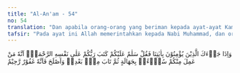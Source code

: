 ```yaml
---
title: "Al-An'am - 54"
no: 54
translation: "Dan apabila orang-orang yang beriman kepada ayat-ayat Kami datang kepadamu, maka katakanlah, “Salamun ‘alaikum  (selamat sejahtera untuk kamu).” Tuhanmu telah menetapkan sifat kasih sayang pada diri-Nya, (yaitu) barang-siapa berbuat kejahatan di antara kamu karena kebodohan, kemudian dia bertobat setelah itu dan memperbaiki diri, maka Dia Maha Pengampun, Maha Penyayang."
tafsir: "Pada ayat ini Allah memerintahkan kepada Nabi Muhammad, dan orang-orang beriman agar mengucapkan \"salam\" kepada orang-orang beriman yang mereka temui, atau bila berpisah antara satu dengan yang lain. Ucapan salam itu adakalanya \"salamun 'alaikum\" adakalanya \"assalamu'alaikum\" atau \"assalamu'alaikum warahmatullah wabarakatuh\", dan ditindaklanjuti dengan memelihara kedamaian.\n\nPerkataan \"salam\" berarti \"selamat\", \"sejahtera\" atau \"damai\". \"As-Salam\" ialah salah satu dari nama-nama Allah, yang berarti bahwa Allah selamat dari sifat-sifat yang tidak layak baginya, seperti sifat lemah, miskin, baharu, mati dan sebagainya.\n\nUcapan \"salam\" yang diperintahkan Allah agar orang-orang mukmin mengucapkannya dalam ayat ini, mengandung pengertian bahwa Allah menyatakan kepada orang-orang yang telah masuk Islam, mereka telah selamat dan sejahtera dengan masuk Islam itu, karena dosa-dosa mereka telah diampuni, jiwa dan darah mereka telah dipelihara oleh kaum Muslimin, dan mereka telah mengikuti petunjuk yang membawa mereka kepada kebahagiaan hidup di dunia dan di akhirat. Oleh karena itu, sesama muslim tidak boleh berkelahi, apalagi bermusuhan.\n\nSebagian ahli tafsir berpendapat bahwa yang dimaksud dengan \"salam\" dalam ayat ini ialah \"salam\" yang harus diucapkan Rasulullah saw, kepada orang-orang mukmin yang dianggap rendah dan miskin oleh orang-orang Quraisy, yang datang kepada Rasulullah saw, di waktu beliau sedang berbicara dengan pembesar-pembesar Quraisy. Janganlah mereka diusir, sehingga menyakitkan hatinya. Sekalipun mereka miskin tetapi kedudukan mereka lebih tinggi di sisi Allah, karena itu ucapkanlah kepada mereka kata-kata yang baik atau suruhlah mereka menunggu sampai pembicaraan dengan pembesar-pembesar Quraisy itu selesai. Menurut golongan ini bahwa pendapat mereka sesuai dengan sebab ayat diturunkan.\n\nKepada orang-orang yang masuk Islam, Allah menjanjikan akan melimpahkan rahmat-Nya kepada mereka, sebagai suatu kemurahan daripada-Nya.\n\nDi antara rahmat yang dilimpahkan Allah ialah tidak dihukumnya orang-orang yang:\n\n1. Berbuat maksiat dengan tidak mengetahui bahwa perbuatan itu adalah perbuatan maksiat.\n\n2. Mengerjakan larangan karena tidak sadar, lantaran sangat marah atau karena dorongan hawa nafsu. Kemudian mereka bertobat, dan menyesal atas perbuatan itu, mereka berjanji tidak akan mengulangi lagi, serta mengadakan perbaikan dengan mengerjakan perbuatan-perbuatan baik, dan mengikis habis pengaruh pekerjaan buruk itu dalam hatinya, hingga hati dan jiwanya bersih, dan dirinya bertambah dekat kepada Allah.\n\nDari ayat ini dapat diambil suatu dasar dalam menetapkan hukuman bahwa hal-hal yang dapat menghapuskan, mengurangi atau meringankan hukuman seseorang yang akan atau telah diputuskan hukumannya, yaitu:\n\n1. Kesalahan yang diperbuatnya dilakukan tanpa disadari, atau perbuatan itu dilakukan tanpa kemauan dan ikhtiarnya.\n\n2. Tindakan atau tingkah lakunya menunjukkan bahwa ia telah berjanji dalam hatinya tidak akan mengulangi perbuatan itu, ia telah menyesal karena mengerjakan kejahatan tersebut, serta melakukan perbuatan-perbuatan baik."
---
```


وَاِذَا جَاۤءَكَ الَّذِيْنَ يُؤْمِنُوْنَ بِاٰيٰتِنَا فَقُلْ سَلٰمٌ عَلَيْكُمْ كَتَبَ رَبُّكُمْ عَلٰى نَفْسِهِ الرَّحْمَةَۙ اَنَّهٗ مَنْ عَمِلَ مِنْكُمْ سُوْۤءًاۢ بِجَهَالَةٍ ثُمَّ تَابَ مِنْۢ بَعْدِهٖ وَاَصْلَحَ فَاَنَّهٗ غَفُوْرٌ رَّحِيْمٌ  
